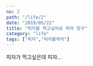 ```yaml
---
no: 2
path: "/life/2"
date: "2019/05/22"
title: "피자를 먹고싶어요 피자 힝구"
category: "life"
tags: ["피자","피자를먹자"]
---
```

피자가 먹고싶은데
피자...